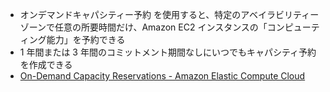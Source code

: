- オンデマンドキャパシティー予約 を使用すると、特定のアベイラビリティーゾーンで任意の所要時間だけ、Amazon EC2 インスタンスの「コンピューティング能力」を予約できる
- 1 年間または 3 年間のコミットメント期間なしにいつでもキャパシティ予約を作成できる
- [On-Demand Capacity Reservations - Amazon Elastic Compute Cloud](https://docs.aws.amazon.com/ja_jp/AWSEC2/latest/UserGuide/ec2-capacity-reservations.html)